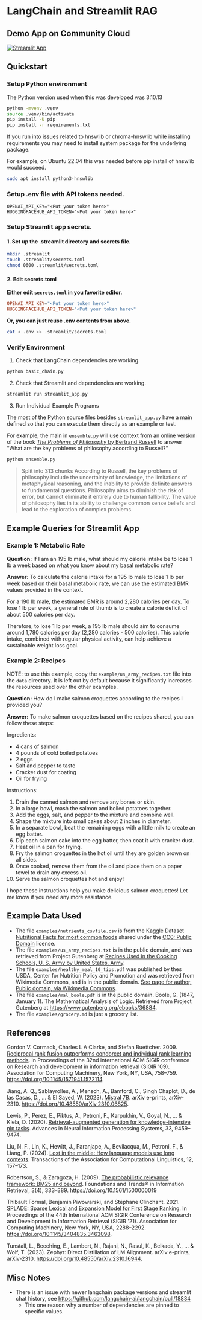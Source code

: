 
# LangChain and Streamlit RAG

## Demo App on Community Cloud

[![Streamlit App](https://static.streamlit.io/badges/streamlit_badge_black_white.svg)](https://st-lc-rag.streamlit.app/)


## Quickstart

### Setup Python environment

The Python version used when this was developed was 3.10.13


```bash
python -mvenv .venv
source .venv/bin/activate
pip install -U pip
pip install -r requirements.txt
```

If you run into issues related to hnswlib or chroma-hnswlib while installing requirements you may need to install system package for the underlying package.

For example, on Ubuntu 22.04 this was needed before pip install of hnswlib would succeed.

```bash
sudo apt install python3-hnswlib
```

### Setup .env file with API tokens needed.

```
OPENAI_API_KEY="<Put your token here>"
HUGGINGFACEHUB_API_TOKEN="<Put your token here>"
```

### Setup Streamlit app secrets.

#### 1. Set up the .streamlit directory and secrets file.

```bash
mkdir .streamlit
touch .streamlit/secrets.toml
chmod 0600 .streamlit/secrets.toml
```

#### 2. Edit secrets.toml

**Either edit `secrets.toml` in you favorite editor.**

```toml
OPENAI_API_KEY="<Put your token here>"
HUGGINGFACEHUB_API_TOKEN="<Put your token here>"
```

**Or, you can just reuse .env contents from above.**

```bash
cat < .env >> .streamlit/secrets.toml
```

### Verify Environment

1. Check that LangChain dependencies are working.

```bash
python basic_chain.py
```

2. Check that Streamlit and dependencies are working.

```bash
streamlit run streamlit_app.py
```

3. Run Individual Example Programs

The most of the Python source files besides `streamlit_app.py` have a main defined
so that you can execute them directly as an example or test.

For example, the main in `ensemble.py` will use context from an online version of the book [*The Problems of Philosophy* by Bertrand Russell](https://www.gutenberg.org/ebooks/5827.html.images)
to answer "What are the key problems of philosophy according to Russell?"

```bash
python ensemble.py
```

>    Split into 313 chunks
>    According to Russell, the key problems of philosophy include the uncertainty of knowledge, the limitations of metaphysical reasoning, and the inability to provide definite answers to fundamental questions. Philosophy aims to diminish the risk of error, but cannot eliminate it entirely due to human fallibility. The value of philosophy lies in its ability to challenge common sense beliefs and lead to the exploration of complex problems.



## Example Queries for Streamlit App

### Example 1: Metabolic Rate

**Question:**
If I am an 195 lb male, what should my calorie intake be to lose 1 lb a week based on what you know about my basal metabolic rate?

**Answer:**
To calculate the calorie intake for a 195 lb male to lose 1 lb per week based on their basal metabolic rate, we can use the estimated BMR values provided in the context.

For a 190 lb male, the estimated BMR is around 2,280 calories per day. To lose 1 lb per week, a general rule of thumb is to create a calorie deficit of about 500 calories per day.

Therefore, to lose 1 lb per week, a 195 lb male should aim to consume around 1,780 calories per day (2,280 calories - 500 calories). This calorie intake, combined with regular physical activity, can help achieve a sustainable weight loss goal.

### Example 2: Recipes

NOTE: to use this example, copy the `example/us_army_recipes.txt` file into the `data` directory. It is left out by default because it significantly increases the resources used over the other examples.

**Question:**
How do I make salmon croquettes according to the recipes I provided you?

**Answer:**
To make salmon croquettes based on the recipes shared, you can follow these steps:

Ingredients:

- 4 cans of salmon
- 4 pounds of cold boiled potatoes
- 2 eggs
- Salt and pepper to taste
- Cracker dust for coating
- Oil for frying

Instructions:

1. Drain the canned salmon and remove any bones or skin.
2. In a large bowl, mash the salmon and boiled potatoes together.
3. Add the eggs, salt, and pepper to the mixture and combine well.
4. Shape the mixture into small cakes about 2 inches in diameter.
5. In a separate bowl, beat the remaining eggs with a little milk to create an egg batter.
6. Dip each salmon cake into the egg batter, then coat it with cracker dust.
7. Heat oil in a pan for frying.
8. Fry the salmon croquettes in the hot oil until they are golden brown on all sides.
9. Once cooked, remove them from the oil and place them on a paper towel to drain any excess oil.
10. Serve the salmon croquettes hot and enjoy!

I hope these instructions help you make delicious salmon croquettes! Let me know if you need any more assistance.


## Example Data Used

* The file `examples/nutrients_csvfile.csv` is from the Kaggle Dataset [Nutritional Facts for most common foods](https://www.kaggle.com/datasets/niharika41298/nutrition-details-for-most-common-foods/)
shared under the [CC0: Public Domain](https://creativecommons.org/publicdomain/zero/1.0/) license.
* The file `examples/us_army_recipes.txt` is in the public domain, and was retrieved from Project Gutenberg at [Recipes Used in the Cooking Schools, U. S. Army by United States. Army](https://www.gutenberg.org/ebooks/65250).
* The file `examples/healthy_meal_10_tips.pdf` was published by thes USDA, Center for Nutrition Policy and Promotion and was retrieved from Wikimedia  Commons, and is in the public domain.
[See page for author, Public domain, via Wikimedia Commons](https://commons.wikimedia.org/wiki/File:Build_a_healthy_meal_10_tips_for_healthy_meals_(IA_CAT31299650).pdf).
* The file `examples/mal_boole.pdf` is in the public domain. Boole, G. (1847, January 1). The Mathematical Analysis of Logic. Retrieved from Project Gutenberg at https://www.gutenberg.org/ebooks/36884.
* The file `examples/grocery.md` is just a grocery list.

## References


Gordon V. Cormack, Charles L A Clarke, and Stefan Buettcher. 2009. [Reciprocal rank fusion outperforms condorcet and individual rank learning methods](https://dl.acm.org/doi/10.1145/1571941.1572114). In Proceedings of the 32nd international ACM SIGIR conference on Research and development in information retrieval (SIGIR '09). Association for Computing Machinery, New York, NY, USA, 758–759. <https://doi.org/10.1145/1571941.1572114>.

Jiang, A. Q., Sablayrolles, A., Mensch, A., Bamford, C., Singh Chaplot, D., de las Casas, D., … & El Sayed, W. (2023). [Mistral 7B](https://arxiv.org/abs/2310.06825). arXiv e-prints, arXiv-2310. <https://doi.org/10.48550/arXiv.2310.06825>.

Lewis, P., Perez, E., Piktus, A., Petroni, F., Karpukhin, V., Goyal, N., … & Kiela, D. (2020). [Retrieval-augmented generation for knowledge-intensive nlp tasks](https://arxiv.org/abs/2005.11401). Advances in Neural Information Processing Systems, 33, 9459–9474.

Liu, N. F., Lin, K., Hewitt, J., Paranjape, A., Bevilacqua, M., Petroni, F., & Liang, P. (2024). [Lost in the middle: How language models use long contexts](https://arxiv.org/abs/2307.03172). Transactions of the Association for Computational Linguistics, 12, 157–173.

Robertson, S., & Zaragoza, H. (2009). [The probabilistic relevance framework: BM25 and beyond](https://dl.acm.org/doi/10.1561/1500000019). Foundations and Trends® in Information Retrieval, 3(4), 333–389. <https://doi.org/10.1561/1500000019>

Thibault Formal, Benjamin Piwowarski, and Stéphane Clinchant. 2021. [SPLADE: Sparse Lexical and Expansion Model for First Stage Ranking](https://dl.acm.org/doi/10.1145/3404835.3463098). In Proceedings of the 44th International ACM SIGIR Conference on Research and Development in Information Retrieval (SIGIR '21). Association for Computing Machinery, New York, NY, USA, 2288–2292. <https://doi.org/10.1145/3404835.3463098>.

Tunstall, L., Beeching, E., Lambert, N., Rajani, N., Rasul, K., Belkada, Y., … & Wolf, T. (2023). Zephyr: Direct Distillation of LM Alignment. arXiv e-prints, arXiv-2310. <https://doi.org/10.48550/arXiv.2310.16944>.

## Misc Notes

- There is an issue with newer langchain package versions and streamlit chat history, see https://github.com/langchain-ai/langchain/pull/18834
  - This one reason why a number of dependencies are pinned to specific values.
